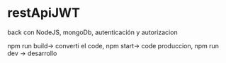 # restApiJWT
back con NodeJS, mongoDb, autenticación y autorizacion

npm run build-> converti el code,
npm start-> code produccion,
npm run dev -> desarrollo
